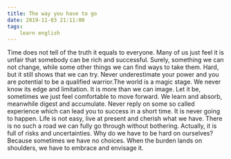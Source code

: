 ```yaml
---
title: The way you have to go
date: 2019-11-03 21:11:00
tags:
    learn english
---
```

Time does not tell of the truth it equals to everyone. Many of us just feel it is unfair that somebody can be rich and successful. Surely, something we can not change, while some other things we can find ways to take them. Hard, but it still shows that we can try. Never underestimate your power and you are potential to be a qualified warrior.The world is a magic stage. We never know its edge and limitation. It is more than we can image. Let it be, sometimes we just feel comfortable to move forward. We learn and absorb, meanwhile digest and accumulate. Never reply on some so called experience which can lead you to success in a short time. It is never going to happen. Life is not easy, live at present and cherish what we have. There is no such a road we can fully go through without bothering. Actually, it is full of risks and uncertainties. Why do we have to be hard on ourselves? Because sometimes we have no choices. When the burden lands on shoulders, we have to embrace and envisage it.